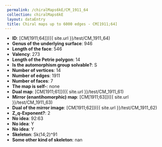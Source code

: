 ```yaml
--- 
 permalink: /chiralMaps6kE/CM_1911_64 
 collection: chiralMaps6kE
 layout: dataEntry
 title: Chiral maps up to 6000 edges - CM[1911;64]
---
```


- **ID**: [CM[1911;64]]({{ site.url }}/test/CM_1911_64)
- **Genus of the underlying surface**: 946
- **Length of the face**: 546
- **Valency**: 273
- **Length of the Petrie polygon**: 14
- **Is the automorphism group solvable?**: S
- **Number of vertices**: 14
- **Number of edges**: 1911
- **Number of faces**: 7
- **The map is self-**: none
- **Dual map**: [CM[1911;61]]({{ site.url }}/test/CM_1911_61)
- **Mirror (enantihomorphic) map**: [CM[1911;63]]({{ site.url }}/test/CM_1911_63)
- **Dual of the mirror image**: [CM[1911;62]]({{ site.url }}/test/CM_1911_62)
- **Z_q-Exponent?**: 2
- **No idea**:  92:63
- **No idea**: Y
- **No idea**: Y
- **Skeleton**: Sk(14;2)^91
- **Some other kind of skeleton**: nan
